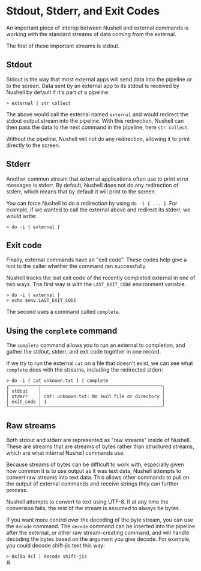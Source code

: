 # Stdout, Stderr, and Exit Codes

An important piece of interop between Nushell and external commands is working with the standard streams of data coming from the external.

The first of these important streams is stdout.

## Stdout

Stdout is the way that most external apps will send data into the pipeline or to the screen. Data sent by an external app to its stdout is received by Nushell by default if it's part of a pipeline:

```
> external | str collect
```

The above would call the external named `external` and would redirect the stdout output stream into the pipeline. With this redirection, Nushell can then pass the data to the next command in the pipeline, here `str collect`.

Without the pipeline, Nushell will not do any redirection, allowing it to print directly to the screen.

## Stderr

Another common stream that external applications often use to print error messages is stderr. By default, Nushell does not do any redirection of stderr, which means that by default it will print to the screen.

You can force Nushell to do a redirection by using `do -i { ... }`. For example, if we wanted to call the external above and redirect its stderr, we would write:

```
> do -i { external }
```

## Exit code

Finally, external commands have an "exit code". These codes help give a hint to the caller whether the command ran successfully.

Nushell tracks the last exit code of the recently completed external in one of two ways. The first way is with the `LAST_EXIT_CODE` environment variable.

```
> do -i { external }
> echo $env.LAST_EXIT_CODE
```

The second uses a command called `complete`.

## Using the `complete` command

The `complete` command allows you to run an external to completion, and gather the stdout, stderr, and exit code together in one record.

If we try to run the external `cat` on a file that doesn't exist, we can see what `complete` does with the streams, including the redirected stderr:

```
> do -i { cat unknown.txt } | complete
╭───────────┬─────────────────────────────────────────────╮
│ stdout    │                                             │
│ stderr    │ cat: unknown.txt: No such file or directory │
│ exit_code │ 1                                           │
╰───────────┴─────────────────────────────────────────────╯
```

## Raw streams

Both stdout and stderr are represented as "raw streams" inside of Nushell. These are streams that are streams of bytes rather than structured streams, which are what internal Nushell commands use.

Because streams of bytes can be difficult to work with, especially given how common it is to use output as it was text data, Nushell attempts to convert raw streams into text data. This allows other commands to pull on the output of external commands and receive strings they can further process.

Nushell attempts to convert to text using UTF-8. If at any time the conversion fails, the rest of the stream is assumed to always be bytes.

If you want more control over the decoding of the byte stream, you can use the `decode` command. The `decode` command can be inserted into the pipeline after the external, or other raw stream-creating command, and will handle decoding the bytes based on the argument you give decode. For example, you could decode shift-jis text this way:

```
> 0x[8a 4c] | decode shift-jis
貝
```
